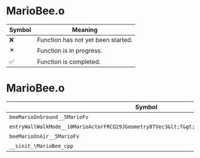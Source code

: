 # MarioBee.o
| Symbol | Meaning 
| ------------- | ------------- 
| :x: | Function has not yet been started. 
| :eight_pointed_black_star: | Function is in progress. 
| :white_check_mark: | Function is completed. 


# MarioBee.o
| Symbol | Decompiled? |
| ------------- | ------------- |
| `beeMarioOnGround__5MarioFv` | :x: |
| `entryWallWalkMode__10MarioActorFRCQ29JGeometry8TVec3&lt;f&gt;RCQ29JGeometry8TVec3&lt;f&gt;` | :x: |
| `beeMarioOnAir__5MarioFv` | :x: |
| `__sinit_\MarioBee_cpp` | :x: |
